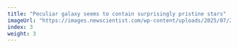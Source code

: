 ```yaml
---
title: "Peculiar galaxy seems to contain surprisingly pristine stars"
imageUrl: "https://images.newscientist.com/wp-content/uploads/2025/07/24154438/SEI_259967957.jpg?width=788"
index: 3
weight: 3
---
```

